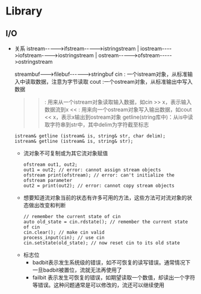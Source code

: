 # Library
## I/O
- 关系
  istream----->ifstream----->istringstream
     |
  iostream---->iofstream---->iostringstream
     | 
  ostream----->ofstream----->ostringstream
     
  streambuf--->filebuf------>stringbuf
  cin : 一个istream对象，从标准输入中读取数据，注意为字节读取
  cout :一个ostream对象，从标准输出中写入数据
  >> : 用来从一个istream对象读取输入数据，如cin >> x，表示输入数据流到x
  << : 用来向一个ostream对象写入输出数据，如cout << x，表示x输出到ostream对象
  getline(string库中)：从is中读取字符串到str中，其中delim为字符截至标志
  ```
  istream& getline (istream& is, string& str, char delim);
  istream& getline (istream& is, string& str);
  ```
  - 流对象不可复制或为其它流对象赋值
    ```
    ofstream out1, out2;
    out1 = out2; // error: cannot assign stream objects
    ofstream print(ofstream); // error: can't initialize the ofstream parameter
    out2 = print(out2); // error: cannot copy stream objects
    ```
  - 想要知道流对象当前的状态有许多可用的方法，这些方法可对流对象的状态做出改变和判断
    ```
    // remember the current state of cin
    auto old_state = cin.rdstate(); // remember the current state of cin
    cin.clear(); // make cin valid
    process_input(cin); // use cin
    cin.setstate(old_state); // now reset cin to its old state
    ```
  - 标志位
    - badbit表示发生系统级的错误，如不可恢复的读写错误。通常情况下一旦badbit被置位，流就无法再使用了
    - failbit 表示发生可恢复的错误，如期望读取一个数值，却读出一个字符等错误。这种问题通常是可以修改的，流还可以继续使用
    
